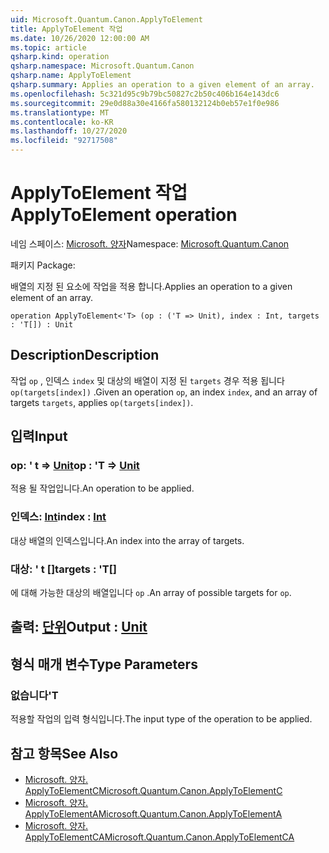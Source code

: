 ```yaml
---
uid: Microsoft.Quantum.Canon.ApplyToElement
title: ApplyToElement 작업
ms.date: 10/26/2020 12:00:00 AM
ms.topic: article
qsharp.kind: operation
qsharp.namespace: Microsoft.Quantum.Canon
qsharp.name: ApplyToElement
qsharp.summary: Applies an operation to a given element of an array.
ms.openlocfilehash: 5c321d95c9b79bc50827c2b50c406b164e143dc6
ms.sourcegitcommit: 29e0d88a30e4166fa580132124b0eb57e1f0e986
ms.translationtype: MT
ms.contentlocale: ko-KR
ms.lasthandoff: 10/27/2020
ms.locfileid: "92717508"
---
```

# <a name="applytoelement-operation"></a><span data-ttu-id="0a473-102">ApplyToElement 작업</span><span class="sxs-lookup"><span data-stu-id="0a473-102">ApplyToElement operation</span></span>

<span data-ttu-id="0a473-103">네임 스페이스: [Microsoft. 양자](xref:Microsoft.Quantum.Canon)</span><span class="sxs-lookup"><span data-stu-id="0a473-103">Namespace: [Microsoft.Quantum.Canon](xref:Microsoft.Quantum.Canon)</span></span>

<span data-ttu-id="0a473-104">패키지 [](https://nuget.org/packages/)</span><span class="sxs-lookup"><span data-stu-id="0a473-104">Package: [](https://nuget.org/packages/)</span></span>


<span data-ttu-id="0a473-105">배열의 지정 된 요소에 작업을 적용 합니다.</span><span class="sxs-lookup"><span data-stu-id="0a473-105">Applies an operation to a given element of an array.</span></span>

```qsharp
operation ApplyToElement<'T> (op : ('T => Unit), index : Int, targets : 'T[]) : Unit
```


## <a name="description"></a><span data-ttu-id="0a473-106">Description</span><span class="sxs-lookup"><span data-stu-id="0a473-106">Description</span></span>

<span data-ttu-id="0a473-107">작업 `op` , 인덱스 `index` 및 대상의 배열이 지정 된 `targets` 경우 적용 됩니다 `op(targets[index])` .</span><span class="sxs-lookup"><span data-stu-id="0a473-107">Given an operation `op`, an index `index`, and an array of targets `targets`, applies `op(targets[index])`.</span></span>

## <a name="input"></a><span data-ttu-id="0a473-108">입력</span><span class="sxs-lookup"><span data-stu-id="0a473-108">Input</span></span>

### <a name="op--t--unit"></a><span data-ttu-id="0a473-109">op: ' t => [Unit](xref:microsoft.quantum.lang-ref.unit)</span><span class="sxs-lookup"><span data-stu-id="0a473-109">op : 'T => [Unit](xref:microsoft.quantum.lang-ref.unit)</span></span> 

<span data-ttu-id="0a473-110">적용 될 작업입니다.</span><span class="sxs-lookup"><span data-stu-id="0a473-110">An operation to be applied.</span></span>


### <a name="index--int"></a><span data-ttu-id="0a473-111">인덱스: [Int](xref:microsoft.quantum.lang-ref.int)</span><span class="sxs-lookup"><span data-stu-id="0a473-111">index : [Int](xref:microsoft.quantum.lang-ref.int)</span></span>

<span data-ttu-id="0a473-112">대상 배열의 인덱스입니다.</span><span class="sxs-lookup"><span data-stu-id="0a473-112">An index into the array of targets.</span></span>


### <a name="targets--t"></a><span data-ttu-id="0a473-113">대상: ' t []</span><span class="sxs-lookup"><span data-stu-id="0a473-113">targets : 'T[]</span></span>

<span data-ttu-id="0a473-114">에 대해 가능한 대상의 배열입니다 `op` .</span><span class="sxs-lookup"><span data-stu-id="0a473-114">An array of possible targets for `op`.</span></span>



## <a name="output--unit"></a><span data-ttu-id="0a473-115">출력: [단위](xref:microsoft.quantum.lang-ref.unit)</span><span class="sxs-lookup"><span data-stu-id="0a473-115">Output : [Unit](xref:microsoft.quantum.lang-ref.unit)</span></span>



## <a name="type-parameters"></a><span data-ttu-id="0a473-116">형식 매개 변수</span><span class="sxs-lookup"><span data-stu-id="0a473-116">Type Parameters</span></span>

### <a name="t"></a><span data-ttu-id="0a473-117">없습니다</span><span class="sxs-lookup"><span data-stu-id="0a473-117">'T</span></span>

<span data-ttu-id="0a473-118">적용할 작업의 입력 형식입니다.</span><span class="sxs-lookup"><span data-stu-id="0a473-118">The input type of the operation to be applied.</span></span>

## <a name="see-also"></a><span data-ttu-id="0a473-119">참고 항목</span><span class="sxs-lookup"><span data-stu-id="0a473-119">See Also</span></span>

- [<span data-ttu-id="0a473-120">Microsoft. 양자. ApplyToElementC</span><span class="sxs-lookup"><span data-stu-id="0a473-120">Microsoft.Quantum.Canon.ApplyToElementC</span></span>](xref:Microsoft.Quantum.Canon.ApplyToElementC)
- [<span data-ttu-id="0a473-121">Microsoft. 양자. ApplyToElementA</span><span class="sxs-lookup"><span data-stu-id="0a473-121">Microsoft.Quantum.Canon.ApplyToElementA</span></span>](xref:Microsoft.Quantum.Canon.ApplyToElementA)
- [<span data-ttu-id="0a473-122">Microsoft. 양자. ApplyToElementCA</span><span class="sxs-lookup"><span data-stu-id="0a473-122">Microsoft.Quantum.Canon.ApplyToElementCA</span></span>](xref:Microsoft.Quantum.Canon.ApplyToElementCA)